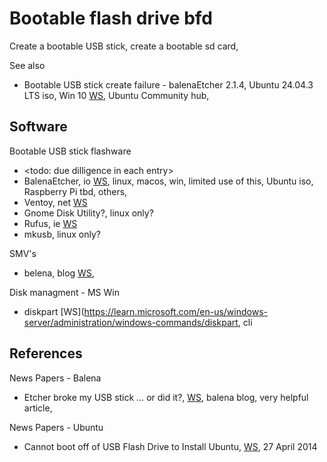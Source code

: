 # Bootable flash drive bfd

Create a bootable USB stick, create a bootable sd card, 

See also
* Bootable USB stick create failure - balenaEtcher 2.1.4, Ubuntu 24.04.3 LTS iso, Win 10 [WS](https://discourse.ubuntu.com/t/bootable-usb-stick-create-failure-balenaetcher-2-1-4-ubuntu-24-04-3-lts-iso-win-10/69728/1), Ubuntu Community hub,

## Software

Bootable USB stick flashware
* <todo: due dilligence in each entry>
* BalenaEtcher, io [WS](https://etcher.balena.io/), linux, macos, win, limited use of this, Ubuntu iso, Raspberry Pi tbd, others, 
* Ventoy, net [WS](https://www.ventoy.net/en/index.html)
* Gnome Disk Utility?, linux only?
* Rufus, ie [WS](https://rufus.ie/en/)
* mkusb, linux only?

SMV's 
* belena, blog [WS](https://blog.balena.io/), 

Disk managment - MS Win
* diskpart [WS](https://learn.microsoft.com/en-us/windows-server/administration/windows-commands/diskpart, cli

## References

News Papers - Balena
* Etcher broke my USB stick … or did it?, [WS](https://blog.balena.io/did-etcher-break-my-usb-sd-card/), balena blog, very helpful article, 

News Papers - Ubuntu
* Cannot boot off of USB Flash Drive to Install Ubuntu, [WS](https://askubuntu.com/questions/456352/cannot-boot-off-of-usb-flash-drive-to-install-ubuntu), 27 April 2014
